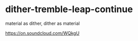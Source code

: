 # dither-tremble-leap-continue
material as dither, dither as material

https://on.soundcloud.com/WQkgU
